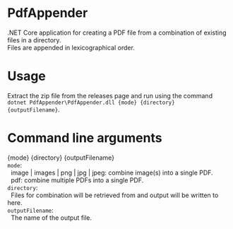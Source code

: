 # PdfAppender
.NET Core application for creating a PDF file from a combination of existing files in a directory.  
Files are appended in lexicographical order.

# Usage
Extract the zip file from the releases page and run using the command `dotnet PdfAppender\PdfAppender.dll {mode} {directory} {outputFilename}`.

# Command line arguments
{mode} {directory} {outputFilename}  
`mode`:  
&nbsp;&nbsp;image | images | png | jpg | jpeg: combine image(s) into a single PDF.  
&nbsp;&nbsp;pdf: combine multiple PDFs into a single PDF.  
`directory`:  
&nbsp;&nbsp;Files for combination will be retrieved from and output will be written to here.  
`outputFilename`:  
&nbsp;&nbsp;The name of the output file.

